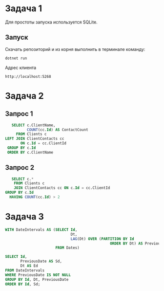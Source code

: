 ﻿# Задача 1

Для простоты запуска используется SQLite.

## Запуск
Скачать репозиторий и из корня выполнить в терминале команду:
```sh
dotnet run
```

Адрес клиента
```
http://localhost:5268
```

# Задача 2

## Запрос 1
```sql
   SELECT c.ClientName,
          COUNT(cc.Id) AS ContactCount
     FROM Clients c
LEFT JOIN ClientContacts cc 
       ON c.Id = cc.ClientId
 GROUP BY c.Id
 ORDER BY c.ClientName
```

## Запрос 2

```sql
   SELECT c.*
    FROM Clients c
    JOIN ClientContacts cc ON c.Id = cc.ClientId
GROUP BY c.Id
  HAVING COUNT(cc.Id) > 2
```

# Задача 3
```sql
WITH DateIntervals AS (SELECT Id,
                              Dt,
                              LAG(Dt) OVER (PARTITION BY Id 
                                                ORDER BY Dt) AS PreviousDate
                       FROM Dates)

SELECT Id,
       PreviousDate AS Sd,
       Dt AS Ed
FROM DateIntervals
WHERE PreviousDate IS NOT NULL
GROUP BY Id, Dt, PreviousDate
ORDER BY Id, Sd;
```